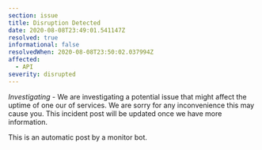 ```yaml
---
section: issue
title: Disruption Detected
date: 2020-08-08T23:49:01.541147Z
resolved: true
informational: false
resolvedWhen: 2020-08-08T23:50:02.037994Z
affected:
  - API
severity: disrupted
---
```

*Investigating* - We are investigating a potential issue that might affect the uptime of one our of services. We are sorry for any inconvenience this may cause you. This incident post will be updated once we have more information.

This is an automatic post by a monitor bot.
        